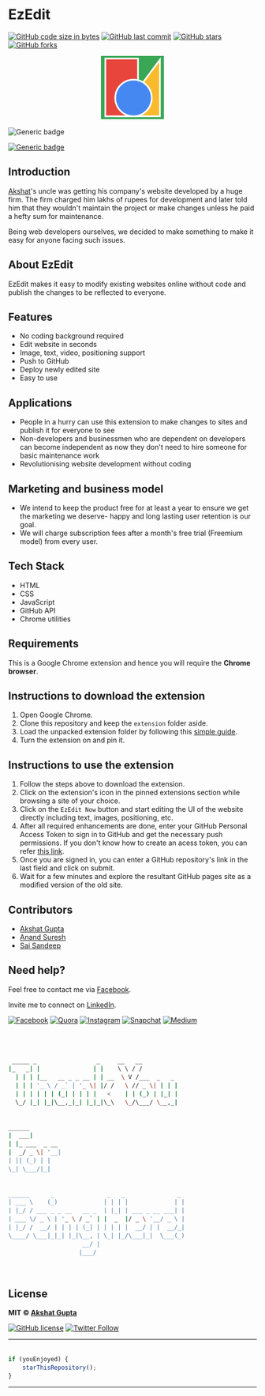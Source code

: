 # EzEdit

[![GitHub code size in bytes](https://img.shields.io/github/languages/code-size/akshatvg/EzEdit?logo=github&style=social)](https://github.com/akshatvg/) [![GitHub last commit](https://img.shields.io/github/last-commit/akshatvg/EzEdit?style=social&logo=git)](https://github.com/akshatvg/) [![GitHub stars](https://img.shields.io/github/stars/akshatvg/EzEdit?style=social)](https://github.com/akshatvg/EzEdit/stargazers) [![GitHub forks](https://img.shields.io/github/forks/akshatvg/EzEdit?style=social&logo=git)](https://github.com/akshatvg/EzEdit/network)

<p align="center">
<a href="#!">
<img src="https://github.com/akshatvg/EzEdit/blob/master/extension/logo128.png?raw=true" height="128px" alt="EzEdit Logo"/>
</a>
</p>

![Generic badge](https://img.shields.io/badge/Ez-Edit-orange) 

[![Generic badge](https://img.shields.io/badge/view-video_demo-purple)](#!)

## Introduction
[Akshat](https://github.com/akshatvg)'s uncle was getting his company's website developed by a huge firm. The firm charged him lakhs of rupees for development and later told him that they wouldn't maintain the project or make changes unless he paid a hefty sum for maintenance.

Being web developers ourselves, we decided to make something to make it easy for anyone facing such issues.

## About EzEdit
EzEdit makes it easy to modify existing websites online without code and publish the changes to be reflected to everyone.

## Features
- No coding background required
- Edit website in seconds
- Image, text, video, positioning support
- Push to GitHub
- Deploy newly edited site
- Easy to use

## Applications
- People in a hurry can use this extension to make changes to sites and publish it for everyone to see
- Non-developers and businessmen who are dependent on developers can become independent as now they don't need to hire someone for basic maintenance work
- Revolutionising website development without coding

## Marketing and business model
- We intend to keep the product free for at least a year to ensure we get the marketing we deserve- happy and long lasting user retention is our goal.
- We will charge subscription fees after a month's free trial (Freemium model) from every user.

## Tech Stack
- HTML
- CSS
- JavaScript
- GitHub API
- Chrome utilities

## Requirements
This is a Google Chrome extension and hence you will require the **Chrome browser**.

## Instructions to download the extension
1. Open Google Chrome.
2. Clone this repository and keep the `extension` folder aside.
3. Load the unpacked extension folder by following this [simple guide](https://webkul.com/blog/how-to-install-the-unpacked-extension-in-chrome/).
4. Turn the extension on and pin it.

## Instructions to use the extension
1. Follow the steps above to download the extension.
2. Click on the extension's icon in the pinned extensions section while browsing a site of your choice.
3. Click on the `EzEdit Now` button and start editing the UI of the website directly including text, images, positioning, etc.
4. After all required enhancements are done, enter your GitHub Personal Access Token to sign in to GitHub and get the necessary push permissions. If you don't know how to create an acess token, you can refer [this link](https://docs.github.com/en/github/authenticating-to-github/creating-a-personal-access-token).
5. Once you are signed in, you can enter a GitHub repository's link in the last field and click on submit.
6. Wait for a few minutes and explore the resultant GitHub pages site as a modified version of the old site.

## Contributors
- [Akshat Gupta](https://github.com/akshatvg)
- [Anand Suresh](https://github.com/Anandsure)
- [Sai Sandeep](https://github.com/raysandeep)


## Need help?


Feel free to contact me via [Facebook](https://www.facebook.com/akshatvg).

Invite me to connect on [LinkedIn](https://www.linkedin.com/in/akshatvg/).

[![Facebook](https://img.shields.io/badge/Facebook-add-blue.svg?logo=facebook&logoColor=white)](https://www.facebook.com/akshatvg) [![Quora](https://img.shields.io/badge/Quora-ask-red.svg?logo=quora)](https://www.quora.com/profile/Akshat-Gupta-279) [![Instagram](https://img.shields.io/badge/Instagram-follow-purple.svg?logo=instagram&logoColor=white)](https://www.instagram.com/akshatvg/) [![Snapchat](https://img.shields.io/badge/Snapchat-add-yellow.svg?logo=snapchat&logoColor=white)](https://www.snapchat.com/add/akshatvg) [![Medium](https://img.shields.io/badge/Medium-follow-black.svg?logo=medium&logoColor=white)](https://medium.com/@akshatvg)


```bash



 _____ _                 _     __   __            
|_   _| |               | |    \ \ / /            
  | | | |__   __ _ _ __ | | __  \ V /___  _   _   
  | | | '_ \ / _` | '_ \| |/ /   \ // _ \| | | |  
  | | | | | | (_| | | | |   <    | | (_) | |_| |  
  \_/ |_| |_|\__,_|_| |_|_|\_\   \_/\___/ \__,_|  
                                                  
                                                  
______                                            
|  ___|                                           
| |_ ___  _ __                                    
|  _/ _ \| '__|                                   
| || (_) | |                                      
\_| \___/|_|                                      
                                                  
                                                  
______      _               _   _               _ 
| ___ \    (_)             | | | |             | |
| |_/ / ___ _ _ __   __ _  | |_| | ___ _ __ ___| |
| ___ \/ _ \ | '_ \ / _` | |  _  |/ _ \ '__/ _ \ |
| |_/ /  __/ | | | | (_| | | | | |  __/ | |  __/_|
\____/ \___|_|_| |_|\__, | \_| |_/\___|_|  \___(_)
                     __/ |                        
                    |___/                         

 


```

## License

**MIT &copy; [Akshat Gupta](https://github.com/akshatvg/EzEdit/blob/master/LICENSE)**

[![GitHub license](https://img.shields.io/github/license/akshatvg/EzEdit?style=social&logo=github)](https://github.com/akshatvg/EzEdit/blob/master/LICENSE) [![Twitter Follow](https://img.shields.io/twitter/follow/akshatvg?style=social)](https://twitter.com/akshatvg)

---------

```javascript

if (youEnjoyed) {
    starThisRepository();
}

```

-----------

